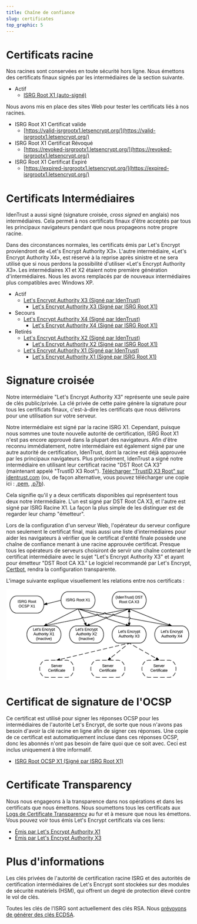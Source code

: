 ```yaml
---
title: Chaîne de confiance
slug: certificates
top_graphic: 5
---
```


# Certificats racine

Nos racines sont conservées en toute sécurité hors ligne. Nous émettons des certificats finaux signés par les intermédiaires de la section suivante.

* Actif
  * [ISRG Root X1 (auto-signé)](/certs/isrgrootx1.pem.txt)

Nous avons mis en place des sites Web pour tester les certificats liés à nos racines.

* ISRG Root X1 Certificat valide
  * [https://valid-isrgrootx1.letsencrypt.org/](https://valid-isrgrootx1.letsencrypt.org/)
* ISRG Root X1 Certificat Révoqué
  * [https://revoked-isrgrootx1.letsencrypt.org/](https://revoked-isrgrootx1.letsencrypt.org/)
* ISRG Root X1 Certificat Expiré
  * [https://expired-isrgrootx1.letsencrypt.org/](https://expired-isrgrootx1.letsencrypt.org/)

# Certificats Intermédiaires

IdenTrust a aussi signé (signature croisée, *cross signed* en anglais) nos intermédiaires. Cela permet à nos certificats finaux d'être acceptés par tous les principaux navigateurs pendant que nous propageons notre propre racine.

Dans des circonstances normales, les certificats émis par Let's Encrypt proviendront de «Let's Encrypt Authority X3». L'autre intermédiaire, «Let's Encrypt Authority X4», est réservé à la reprise après sinistre et ne sera utilisé que si nous perdons la possibilité d'utiliser «Let's Encrypt Authority X3». Les intermédiaires X1 et X2 étaient notre première génération d'intermédiaires. Nous les avons remplacés par de nouveaux intermédiaires plus compatibles avec Windows XP.

* Actif
  * [Let's Encrypt Authority X3 (Signé par IdenTrust)](/certs/lets-encrypt-x3-cross-signed.pem.txt)
    * [Let's Encrypt Authority X3 (Signé par ISRG Root X1)](/certs/letsencryptauthorityx3.pem.txt)
* Secours
  * [Let's Encrypt Authority X4 (Signé par IdenTrust)](/certs/lets-encrypt-x4-cross-signed.pem.txt)
    * [Let's Encrypt Authority X4 (Signé par ISRG Root X1)](/certs/letsencryptauthorityx4.pem.txt)
* Retirés
  * [Let's Encrypt Authority X2 (Signé par IdenTrust)](/certs/lets-encrypt-x2-cross-signed.pem.txt)
    * [Let's Encrypt Authority X2 (Signé par ISRG Root X1)](/certs/letsencryptauthorityx2.pem.txt)
  * [Let's Encrypt Authority X1 (Signé par IdenTrust)](/certs/lets-encrypt-x1-cross-signed.pem.txt)
    * [Let's Encrypt Authority X1 (Signé par ISRG Root X1)](/certs/letsencryptauthorityx1.pem.txt)

# Signature croisée

Notre intermédiaire "Let's Encrypt Authority X3" représente une seule paire de clés public/privée.
La clé privée de cette paire génère la signature pour tous les certificats finaux, c'est-à-dire les certificats que nous délivrons pour une utilisation sur votre serveur.

Notre intermédiaire est signé par la racine ISRG X1. Cependant, puisque nous sommes une toute nouvelle
autorité de certification, ISRG Root X1 n'est pas encore approuvé dans la plupart des navigateurs.
Afin d'être reconnu immédiatement, notre intermédiaire est également signé par
une autre autorité de certification, IdenTrust, dont la racine est déjà approuvée par 
les principaux navigateurs. Plus précisément, IdenTrust a signé notre intermédiaire en utilisant leur certificat racine
"DST Root CA X3" (maintenant appelé "TrustID X3 Root"). [Télécharger "TrustID X3 Root" sur identrust.com](https://www.identrust.com/support/downloads) (ou, de façon alternative, vous pouvez télécharger une copie ici : [.pem](/certs/trustid-x3-root.pem.txt), [.p7b](/certs/trustid-x3-root.p7b)).

Cela signifie qu'il y a deux certificats disponibles qui représentent tous deux notre
intermédiaire. L'un est signé par DST Root CA X3, et l'autre est signé par ISRG
Racine X1. La façon la plus simple de les distinguer est de regarder leur champ "émetteur".

Lors de la configuration d'un serveur Web, l'opérateur du serveur configure non seulement le
certificat final, mais aussi une liste d'intermédiaires pour aider les navigateurs à vérifier
que le certificat d'entité finale possède une chaîne de confiance menant à une racine approuvée
certificat. Presque tous les opérateurs de serveurs choisiront de servir une chaîne contenant
le certificat intermédiaire avec le sujet "Let's Encrypt Authority X3" et
ayant pour émetteur "DST Root CA X3." Le logiciel recommandé par Let's Encrypt, [Certbot](https://certbot.org), rendra
la configuration transparente.


L'image suivante explique visuellement les relations entre nos certificats :

<img src="/certs/isrg-keys.png" alt="Schéma des relations clés de l'ISRG">

# Certificat de signature de l'OCSP

Ce certificat est utilisé pour signer les réponses OCSP pour les intermédiaires de l'autorité Let's Encrypt, de sorte que nous n'avons pas besoin d'avoir la clé racine en ligne afin de
signer ces réponses. Une copie de ce certificat est automatiquement incluse dans
ces réponses OCSP, donc les abonnés n'ont pas besoin de faire quoi que ce soit avec.
Ceci est inclus uniquement à titre informatif.

* [ISRG Root OCSP X1 (Signé par ISRG Root X1)](/certs/isrg-root-ocsp-x1.pem.txt)

# Certificate Transparency

Nous nous engageons à la transparence dans nos opérations et dans les certificats que nous
émettons. Nous soumettons tous les certificats aux [Logs de Certificate Transparency](https://www.certificate-transparency.org/) au fur et à mesure que nous les émettons. Vous pouvez voir tous
émis Let's Encrypt certificats via ces liens:

* [Émis par Let's Encrypt Authority X1](https://crt.sh/?Identity=%25&iCAID=7395)
* [Émis par Let's Encrypt Authority X3](https://crt.sh/?Identity=%25&iCAID=16418)

# Plus d'informations

Les clés privées de l'autorité de certification racine ISRG et des autorités de certification intermédiaires de Let's Encrypt sont stockées sur des modules de sécurité matériels (HSM), qui offrent un degré de protection élevé contre le vol de clés.

Toutes les clés de l'ISRG sont actuellement des clés RSA. Nous [prévoyons de générer des clés ECDSA](/fr/upcoming-features/).
